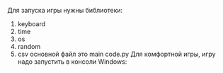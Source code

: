 Для запуска игры нужны библиотеки:
1. keyboard
2. time
3. os
4. random
5. csv
основной файл это main code.py
Для комфортной игры, игру надо запустить в консоли Windows:
